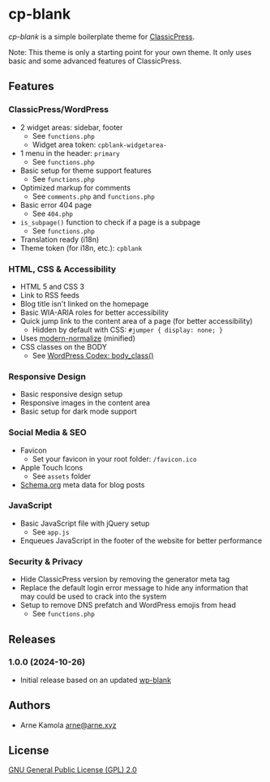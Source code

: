 # cp-blank

*cp-blank* is a simple boilerplate theme for [ClassicPress](https://www.classicpress.net).

Note: This theme is only a starting point for your own theme. It only uses basic and some advanced features of ClassicPress.

## Features

### ClassicPress/WordPress

- 2 widget areas: sidebar, footer
  - See `functions.php`
  - Widget area token: `cpblank-widgetarea-`
- 1 menu in the header: `primary`
  - See `functions.php`
- Basic setup for theme support features
  - See `functions.php`
- Optimized markup for comments
  - See `comments.php` and `functions.php`
- Basic error 404 page
  - See `404.php`
- `is_subpage()` function to check if a page is a subpage
  - See `functions.php`
- Translation ready (i18n)
- Theme token (for i18n, etc.): `cpblank`

### HTML, CSS & Accessibility

- HTML 5 and CSS 3
- Link to RSS feeds
- Blog title isn't linked on the homepage
- Basic WIA-ARIA roles for better accessibility
- Quick jump link to the content area of a page (for better accessibility)
  - Hidden by default with CSS: `#jumper { display: none; }`
- Uses [modern-normalize](https://github.com/sindresorhus/modern-normalize) (minified)
- CSS classes on the BODY
  - See [WordPress Codex: body_class()](https://codex.wordpress.org/Function_Reference/body_class)

### Responsive Design

- Basic responsive design setup
- Responsive images in the content area
- Basic setup for dark mode support

### Social Media & SEO

- Favicon
  - Set your favicon in your root folder: `/favicon.ico`
- Apple Touch Icons
  - See `assets` folder
- [Schema.org](https://schema.org/) meta data for blog posts

### JavaScript

- Basic JavaScript file with jQuery setup
  - See `app.js`
- Enqueues JavaScript in the footer of the website for better performance

### Security & Privacy

- Hide ClassicPress version by removing the generator meta tag
- Replace the default login error message to hide any information that may could be used to crack into the system
- Setup to remove DNS prefatch and WordPress emojis from head
  - See `functions.php`

## Releases

### 1.0.0 (2024-10-26)

- Initial release based on an updated [wp-blank](https://github.com/akamola/wp-blank/)

## Authors

- Arne Kamola <arne@arne.xyz>

## License

[GNU General Public License (GPL) 2.0](https://www.gnu.org/licenses/gpl-2.0.html)
